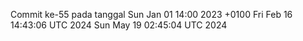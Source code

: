 Commit ke-55 pada tanggal Sun Jan 01 14:00 2023 +0100
Fri Feb 16 14:43:06 UTC 2024
Sun May 19 02:45:04 UTC 2024
